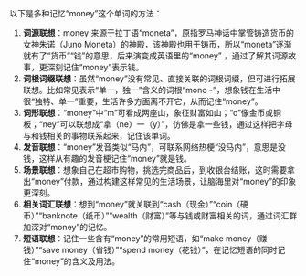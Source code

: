 以下是多种记忆“money”这个单词的方法：
1. **词源联想**：money 来源于拉丁语“moneta”，原指罗马神话中掌管铸造货币的女神朱诺（Juno Moneta）的神殿，该神殿也用于铸币，所以“moneta”逐渐就有了“货币”“钱”的意思，后来演变成英语里的“money” ，通过了解其词源故事，更深刻记住“money”表示钱。
2. **词根词缀联想**：虽然“money”没有常见、直接关联的词根词缀，但可进行拓展联想。比如常见表示“单一，独一”含义的词根“mono -”，想象钱在生活中很“独特、单一”重要，生活许多方面离不开它，从而记住“money”。
3. **词形联想**：“money”中“m”可看成两座山，象征财富如山；“o”像金币或铜板；“ney”可以联想成“拿（ne）一（y）”，仿佛是拿一些钱，通过这样把字母与和钱相关的事物联系起来，记住该单词。 
4. **发音联想**：“money”发音类似“马内”，可联系网络热梗“没马内”，意思是没钱，这样从有趣的发音梗记住“money”就是钱。 
5. **场景联想**：想象自己在超市购物，挑选完商品后，到收银台结账，这时需要拿出“money”付款，通过构建这样常见的生活场景，让脑海里对“money”的印象更深刻。 
6. **相关词汇联想**：想到“money”就关联到“cash（现金）”“coin（硬币）”“banknote（纸币）”“wealth（财富）”等与钱或财富相关的词，通过词汇群加深对“money”的记忆。 
7. **短语联想**：记住一些含有“money”的常用短语，如“make money（赚钱）”“save money（省钱）”“spend money（花钱）”，在记忆短语的同时记住“money”的含义及用法。 